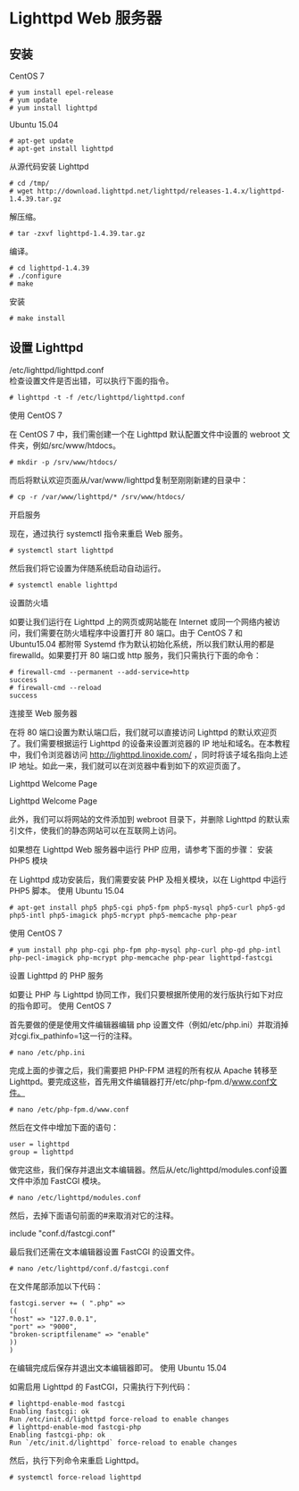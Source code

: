 # Lighttpd Web 服务器
## 安装
CentOS 7

    # yum install epel-release
    # yum update
    # yum install lighttpd

Ubuntu 15.04

    # apt-get update
    # apt-get install lighttpd

从源代码安装 Lighttpd

    # cd /tmp/
    # wget http://download.lighttpd.net/lighttpd/releases-1.4.x/lighttpd-1.4.39.tar.gz

解压缩。

    # tar -zxvf lighttpd-1.4.39.tar.gz

编译。

    # cd lighttpd-1.4.39
    # ./configure
    # make

安装

    # make install

## 设置 Lighttpd

/etc/lighttpd/lighttpd.conf  
检查设置文件是否出错，可以执行下面的指令。

    # lighttpd -t -f /etc/lighttpd/lighttpd.conf

使用 CentOS 7

在 CentOS 7 中，我们需创建一个在 Lighttpd 默认配置文件中设置的 webroot 文件夹，例如/src/www/htdocs。

    # mkdir -p /srv/www/htdocs/

而后将默认欢迎页面从/var/www/lighttpd复制至刚刚新建的目录中：

    # cp -r /var/www/lighttpd/* /srv/www/htdocs/

开启服务

现在，通过执行 systemctl 指令来重启 Web 服务。

    # systemctl start lighttpd

然后我们将它设置为伴随系统启动自动运行。

    # systemctl enable lighttpd

设置防火墙

如要让我们运行在 Lighttpd 上的网页或网站能在 Internet 或同一个网络内被访问，我们需要在防火墙程序中设置打开 80 端口。由于 CentOS 7 和 Ubuntu15.04 都附带 Systemd 作为默认初始化系统，所以我们默认用的都是 firewalld。如果要打开 80 端口或 http 服务，我们只需执行下面的命令：

    # firewall-cmd --permanent --add-service=http
    success
    # firewall-cmd --reload
    success

连接至 Web 服务器

在将 80 端口设置为默认端口后，我们就可以直接访问 Lighttpd 的默认欢迎页了。我们需要根据运行 Lighttpd 的设备来设置浏览器的 IP 地址和域名。在本教程中，我们令浏览器访问 http://lighttpd.linoxide.com/ ，同时将该子域名指向上述 IP 地址。如此一来，我们就可以在浏览器中看到如下的欢迎页面了。

Lighttpd Welcome Page

Lighttpd Welcome Page

此外，我们可以将网站的文件添加到 webroot 目录下，并删除 Lighttpd 的默认索引文件，使我们的静态网站可以在互联网上访问。

如果想在 Lighttpd Web 服务器中运行 PHP 应用，请参考下面的步骤：
安装 PHP5 模块

在 Lighttpd 成功安装后，我们需要安装 PHP 及相关模块，以在 Lighttpd 中运行 PHP5 脚本。
使用 Ubuntu 15.04

    # apt-get install php5 php5-cgi php5-fpm php5-mysql php5-curl php5-gd php5-intl php5-imagick php5-mcrypt php5-memcache php-pear

使用 CentOS 7

    # yum install php php-cgi php-fpm php-mysql php-curl php-gd php-intl php-pecl-imagick php-mcrypt php-memcache php-pear lighttpd-fastcgi

设置 Lighttpd 的 PHP 服务

如要让 PHP 与 Lighttpd 协同工作，我们只要根据所使用的发行版执行如下对应的指令即可。
使用 CentOS 7

首先要做的便是使用文件编辑器编辑 php 设置文件（例如/etc/php.ini）并取消掉对cgi.fix_pathinfo=1这一行的注释。

    # nano /etc/php.ini

完成上面的步骤之后，我们需要把 PHP-FPM 进程的所有权从 Apache 转移至 Lighttpd。要完成这些，首先用文件编辑器打开/etc/php-fpm.d/www.conf文件。

    # nano /etc/php-fpm.d/www.conf

然后在文件中增加下面的语句：

    user = lighttpd
    group = lighttpd

做完这些，我们保存并退出文本编辑器。然后从/etc/lighttpd/modules.conf设置文件中添加 FastCGI 模块。

    # nano /etc/lighttpd/modules.conf

然后，去掉下面语句前面的#来取消对它的注释。

include "conf.d/fastcgi.conf"

最后我们还需在文本编辑器设置 FastCGI 的设置文件。

    # nano /etc/lighttpd/conf.d/fastcgi.conf

在文件尾部添加以下代码：

    fastcgi.server += ( ".php" =>
    ((
    "host" => "127.0.0.1",
    "port" => "9000",
    "broken-scriptfilename" => "enable"
    ))
    )

在编辑完成后保存并退出文本编辑器即可。
使用 Ubuntu 15.04

如需启用 Lighttpd 的 FastCGI，只需执行下列代码：

    # lighttpd-enable-mod fastcgi
    Enabling fastcgi: ok
    Run /etc/init.d/lighttpd force-reload to enable changes
    # lighttpd-enable-mod fastcgi-php
    Enabling fastcgi-php: ok
    Run `/etc/init.d/lighttpd` force-reload to enable changes

然后，执行下列命令来重启 Lighttpd。

    # systemctl force-reload lighttpd
